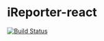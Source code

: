 # iReporter-react

[![Build Status](https://travis-ci.org/e-ian/iReporter-react.svg?branch=develop)](https://travis-ci.org/e-ian/iReporter-react)
